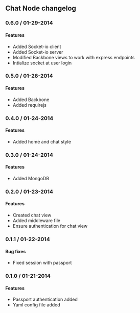 ## Chat Node changelog

### 0.6.0 / 01-29-2014

#### Features
  - Added Socket-io client
  - Added Socket-io server
  - Modified Backbone views to work with express endpoints
  - Intialize socket at user login

### 0.5.0 / 01-26-2014

#### Features
  - Added Backbone
  - Added requirejs

### 0.4.0 / 01-24-2014

#### Features
  - Added home and chat style

### 0.3.0 / 01-24-2014

#### Features
  - Added MongoDB

### 0.2.0 / 01-23-2014

#### Features
  - Created chat view
  - Added middleware file
  - Ensure authentication for chat view

### 0.1.1 / 01-22-2014

#### Bug fixes
  - Fixed session with passport

### 0.1.0 / 01-21-2014

#### Features
  - Passport authentication added
  - Yaml config file added

